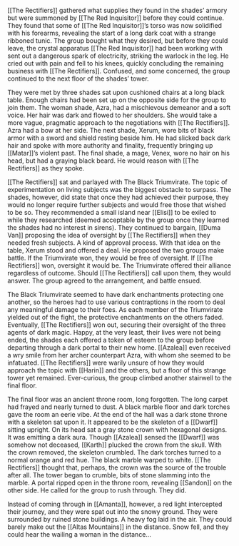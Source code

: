 [[The Rectifiers]] gathered what supplies they found in the shades’ armory but were summoned by [[The Red Inquisitor]] before they could continue. They found that some of [[The Red Inquisitor]]’s torso was now solidified with his forearms, revealing the start of a long dark coat with a strange ribboned tunic. The group bought what they desired, but before they could leave, the crystal apparatus [[The Red Inquisitor]] had been working with sent out a dangerous spark of electricity, striking the warlock in the leg. He cried out with pain and fell to his knees, quickly concluding the remaining business with [[The Rectifiers]]. Confused, and some concerned, the group continued to the next floor of the shades’ tower. 

They were met by three shades sat upon cushioned chairs at a long black table. Enough chairs had been set up on the opposite side for the group to join them. The woman shade, Azra, had a mischievous demeanor and a soft voice. Her hair was dark and flowed to her shoulders. She would take a more vague, pragmatic approach to the negotiations with [[The Rectifiers]]. Azra had a bow at her side. The next shade, Xerum, wore bits of black armor with a sword and shield resting beside him. He had slicked back dark hair and spoke with more authority and finality, frequently bringing up [[Matar]]’s violent past. The final shade, a mage, Venex, wore no hair on his head, but had a graying black beard. He would reason with [[The Rectifiers]] as they spoke. 

[[The Rectifiers]] sat and parlayed with The Black Triumvirate. The topic of experimentation on living subjects was the biggest obstacle to surpass. The shades, however, did state that once they had achieved their purpose, they would no longer require further subjects and would free those that wished to be so. They recommended a small island near [[Elisi]] to be exiled to while they researched (deemed acceptable by the group once they learned the shades had no interest in sirens). They continued to bargain, [[Duma Van]] proposing the idea of oversight by [[The Rectifiers]] when they needed fresh subjects. A kind of approval process. With that idea on the table, Xerum stood and offered a deal. He proposed the two groups make battle. If the Triumvirate won, they would be free of oversight. If [[The Rectifiers]] won, oversight it would be. The Triumvirate offered their alliance regardless of outcome. Should [[The Rectifiers]] call upon them, they would answer. The group agreed to the arrangement, and battle ensued. 

The Black Triumvirate seemed to have dark enchantments protecting one another, so the heroes had to use various contraptions in the room to deal any meaningful damage to their foes. As each member of the Triumvirate yielded out of the fight, the protective enchantments on the others faded. Eventually, [[The Rectifiers]] won out, securing their oversight of the three agents of dark magic. Happy, at the very least, their lives were not being ended, the shades each offered a token of esteem to the group before departing through a dark portal to their new home. [[Azalea]] even received a wry smile from her archer counterpart Azra, with whom she seemed to be infatuated. [[The Rectifiers]] were warily unsure of how they would approach the topic with [[Harin]] and the others, but a floor of this strange tower yet remained. Ever-curious, the group climbed another stairwell to the final floor. 

The final floor was an ancient throne room, long forgotten. The long carpet had frayed and nearly turned to dust. A black marble floor and dark torches gave the room an eerie vibe. At the end of the hall was a dark stone throne with a skeleton sat upon it. It appeared to be the skeleton of a [[Dwarf]] sitting upright. On its head sat a gray stone crown with hexagonal designs. It was emitting a dark aura. Though [[Azalea]] sensed the [[Dwarf]] was somehow not deceased, [[Karth]] plucked the crown from the skull. With the crown removed, the skeleton crumbled. The dark torches turned to a normal orange and red hue. The black marble warped to white. [[The Rectifiers]] thought that, perhaps, the crown was the source of the trouble after all. The tower began to crumble, bits of stone slamming into the marble. A portal ripped open in the throne room, revealing [[Sandon]] on the other side. He called for the group to rush through. They did.

Instead of coming through in [[Amanta]], however, a red light intercepted their journey, and they were spat out into the snowy ground. They were surrounded by ruined stone buildings. A heavy fog laid in the air. They could barely make out the [[Altas Mountains]] in the distance. Snow fell, and they could hear the wailing a woman in the distance...